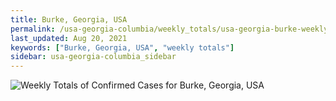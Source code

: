 ```yaml
---
title: Burke, Georgia, USA
permalink: /usa-georgia-columbia/weekly_totals/usa-georgia-burke-weekly_totals.html
last_updated: Aug 20, 2021
keywords: ["Burke, Georgia, USA", "weekly totals"]
sidebar: usa-georgia-columbia_sidebar
---
```


![Weekly Totals of Confirmed Cases for Burke, Georgia, USA](/covid_tracker/images/graphs/usa-georgia-burke-weekly_totals_graph.png)

